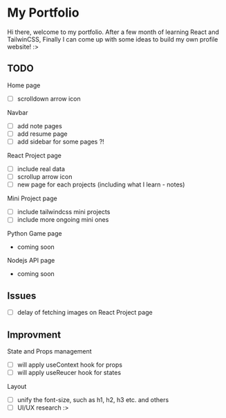 # My Portfolio

Hi there, welcome to my portfolio. After a few month of learning React and TailwinCSS, Finally I can come up with some ideas to build my own profile website! :>

## TODO

Home page

- [ ] scrolldown arrow icon

Navbar

- [ ] add note pages
- [ ] add resume page
- [ ] add sidebar for some pages ?!

React Project page

- [ ] include real data
- [ ] scrollup arrow icon
- [ ] new page for each projects (including what I learn - notes)

Mini Project page

- [ ] include tailwindcss mini projects
- [ ] include more ongoing mini ones

Python Game page

- coming soon

Nodejs API page

- coming soon

## Issues

- [ ] delay of fetching images on React Project page

## Improvment

State and Props management

- [ ] will apply useContext hook for props
- [ ] will apply useReucer hook for states

Layout

- [ ] unify the font-size, such as h1, h2, h3 etc. and others
- [ ] UI/UX research :>
